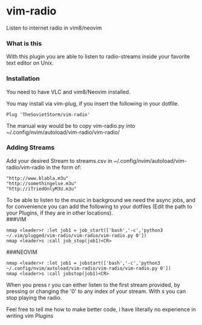 # vim-radio
Listen to internet radio in vim8/neovim

### What is this
With this plugin you are able to listen to radio-streams inside your favorite text editor on Unix.
### Installation
You need to have VLC and vim8/Neovim installed.

You may install via vim-plug, if you insert the following in your dotfile.
```vim
Plug 'TheSovietStorm/vim-radio'
```
The manual way would be to copy vim-radio.py into ~/.config/nvim/autoload/vim-radio/vim-radio/ 

### Adding Streams
Add your desired Stream to streams.csv in ~/.config/nvim/autoload/vim-radio/vim-radio in the form of:
```csv
"http://www.blabla.m3u"
"http://somethingelse.m3u"
"http://iTriedOnlyM3U.m3u"
```

To be able to listen to the music in background we need the async jobs, and for convenience you can 
add the following to your dotfiles (Edit the path to your Plugins, if they are in other locations).  
###VIM
```vim
nmap <leader>r :let job1 = job_start(['bash','-c','python3 ~/.vim/plugged/vim-radio/vim-radio/vim-radio.py 0'])
nmap <leader>s :call job_stop(job1)<CR>
```
###NEOVIM
```vim
nmap <leader>r :let job1 = jobstart(['bash','-c','python3 ~/.config/nvim/autoload/vim-radio/vim-radio/vim-radio.py 0'])
nmap <leader>s :call jobstop(job1)<CR>
```

When you press <leader>r you can either listen to the first stream provided, by pressing <CR> or changing the '0' to any
index of your stream.
With <leader>s you can stop playing the radio.

Feel free to tell me how to make better code, i have literally no experience in writing vim Plugins
